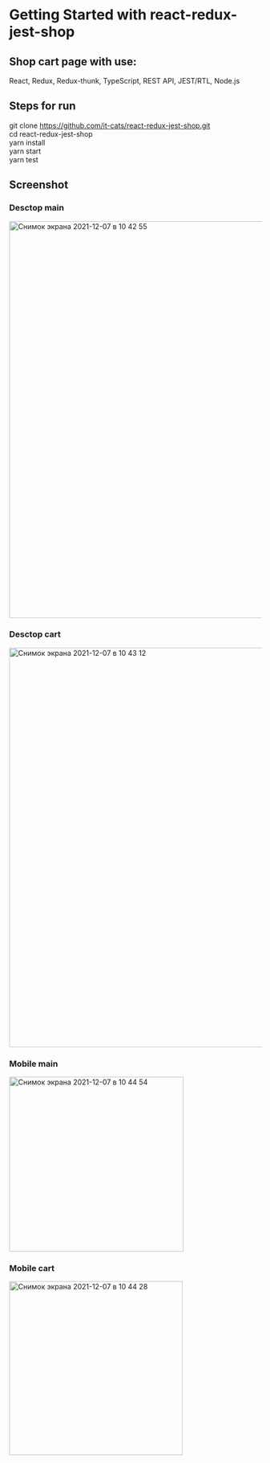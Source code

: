 # Getting Started with react-redux-jest-shop

## Shop cart page with use:
React, Redux, Redux-thunk, TypeScript, REST API, JEST/RTL, Node.js

## Steps for run
git clone https://github.com/it-cats/react-redux-jest-shop.git<br />
cd react-redux-jest-shop<br />
yarn install <br />
yarn start <br />
yarn test <br />

## Screenshot 
### Desctop main 
<img width="790" alt="Снимок экрана 2021-12-07 в 10 42 55" src="https://user-images.githubusercontent.com/34871899/144987613-ea514adf-3293-4e5a-b68d-c5d5a3a2929b.png"><br />
### Desctop cart
<img width="795" alt="Снимок экрана 2021-12-07 в 10 43 12" src="https://user-images.githubusercontent.com/34871899/144987641-3243e521-1422-471e-8cc8-7d8976536701.png"><br />
### Mobile main
<img width="348" alt="Снимок экрана 2021-12-07 в 10 44 54" src="https://user-images.githubusercontent.com/34871899/144987671-1e041085-4d1a-4b59-b8ab-fa468457d5ff.png"><br />
### Mobile cart
<img width="346" alt="Снимок экрана 2021-12-07 в 10 44 28" src="https://user-images.githubusercontent.com/34871899/144988150-46b73211-ea37-419e-93d1-0c99ba07e663.png">
<br />
